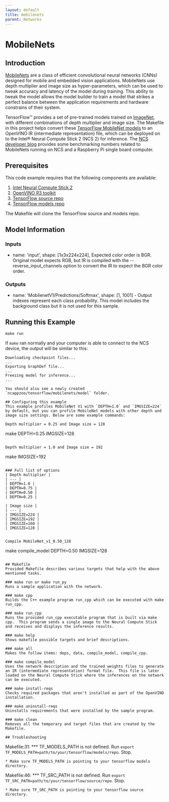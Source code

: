 ```yaml
---
layout: default
title: mobilenets
parent: Networks
---
```

# MobileNets
## Introduction

<a href="https://arxiv.org/abs/1704.04861" target="_blank">MobileNets</a> are a class of efficient convolutional neural networks (CNNs) designed for mobile and embedded vision applications. MobileNets use depth multiplier and image size as hyper-parameters, which can be used to tweak accuracy and latency of the model during training. This ability to tweak the model allows the model builder to train a model that strikes a perfect balance between the application requirements and hardware constrains of their system.

TensorFlow™ provides a set of pre-trained models trained on <a href="http://www.image-net.org/" target="_blank">ImageNet</a>, with different combinations of depth multiplier and image size. The Makefile in this project helps convert these <a href="https://github.com/tensorflow/models/blob/master/research/slim/nets/mobilenet_v1.md" target="_blank">TensorFlow MobileNet models</a> to an OpenVINO IR (intermediate representation) file, which can be deployed on to the Intel® Neural Compute Stick 2 (NCS 2) for inference. The <a href="https://movidius.github.io/blog/ncs-rpi3-mobilenets/" _target="blank">NCS developer blog</a> provides some benchmarking numbers related to MobileNets running on NCS and a Raspberry Pi single board computer.

## Prerequisites

This code example requires that the following components are available:
1. <a href="https://software.intel.com/en-us/neural-compute-stick/where-to-buy" target="_blank">Intel Neural Compute Stick 2</a>
2. <a href="https://software.intel.com/en-us/openvino-toolkit" target="_blank">OpenVINO R3 toolkit</a>
3. <a href="https://github.com/tensorflow/tensorflow" target="_blank">TensorFlow source repo</a>
4. <a href="https://github.com/tensorflow/models" target="_blank">TensorFlow models repo</a>

The Makefile will clone the TensorFlow source and models repo. 

## Model Information
### Inputs
 - name: 'input', shape: [1x3x224x224], Expected color order is BGR. Original model expects RGB, but IR is compiled with the --reverse_input_channels option to convert the IR to expect the BGR color order.

### Outputs 
 - name: 'MobilenetV1/Predictions/Softmax', shape: [1, 1001] - Output indexes represent each class probability. This model includes the background class but it is not used for this sample.


## Running this Example

~~~
make run
~~~

If `make` ran normally and your computer is able to connect to the NCS device, the output will be similar to this:

~~~
Downloading checkpoint files...
...
Exporting GraphDef file...
...
Freezing model for inference...
...

You should also see a newly created `ncappzoo/tensorflow/mobilenets/model` folder.

## Configuring this example
This example profiles MobileNet V1 with `DEPTH=1.0` and `IMGSIZE=224` by default, but you can profile MobileNet models with other depth and image size settings. Below are some example commands:

Depth multiplier = 0.25 and Image size = 128
~~~
make DEPTH=0.25 IMGSIZE=128
~~~

Depth multiplier = 1.0 and Image size = 192
~~~
make IMGSIZE=192
~~~

### Full list of options
| Depth multiplier |
| --- |
| DEPTH=1.0 |
| DEPTH=0.75 |
| DEPTH=0.50 |
| DEPTH=0.25 |

| Image size |
| --- |
| IMGSIZE=224 |
| IMGSIZE=192 |
| IMGSIZE=160 |
| IMGSIZE=128 |


Compile MobileNet_v1_0.50_128
~~~
make compile_model DEPTH=0.50 IMGSIZE=128
~~~

## Makefile
Provided Makefile describes various targets that help with the above mentioned tasks.

### make run or make run_py
Runs a sample application with the network.

### make cpp
Builds the C++ example program run_cpp which can be executed with make run_cpp. 

### make run_cpp
Runs the provided run_cpp executable program that is built via make cpp.  This program sends a single image to the Neural Compute Stick and receives and displays the inference results.

### make help
Shows makefile possible targets and brief descriptions. 

### make all
Makes the follow items: deps, data, compile_model, compile_cpp.

### make compile_model
Uses the network description and the trained weights files to generate an IR (intermediate representation) format file.  This file is later loaded on the Neural Compute Stick where the inferences on the network can be executed. 

### make install-reqs
Checks required packages that aren't installed as part of the OpenVINO installation.
 
### make uninstall-reqs
Uninstalls requirements that were installed by the sample program.

### make clean
Removes all the temporary and target files that are created by the Makefile.

## Troubleshooting

~~~
Makefile:31: *** TF_MODELS_PATH is not defined. Run `export TF_MODELS_PATH=path/to/your/tensorflow/models/repo`.  Stop.
~~~
* Make sure TF_MODELS_PATH is pointing to your tensorflow models directory.

~~~
Makefile:46: *** TF_SRC_PATH is not defined. Run `export TF_SRC_PATH=path/to/your/tensorflow/source/repo`.  Stop.
~~~
* Make sure TF_SRC_PATH is pointing to your tensorflow source directory.

